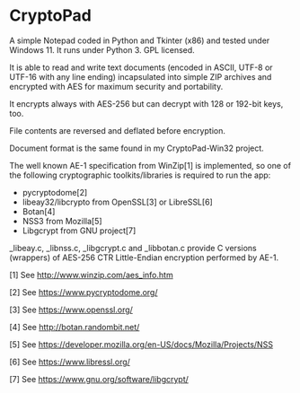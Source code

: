 CryptoPad
=========

A simple Notepad coded in Python and Tkinter (x86) and tested under Windows 11. It runs under Python 3. GPL licensed.

It is able to read and write text documents (encoded in ASCII, UTF-8 or UTF-16 with any line ending) incapsulated into simple ZIP archives and encrypted with AES for maximum security and portability.

It encrypts always with AES-256 but can decrypt with 128 or 192-bit keys, too.

File contents are reversed and deflated before encryption.

Document format is the same found in my CryptoPad-Win32 project.

The well known AE-1 specification from WinZip[1] is implemented, so one of the following cryptographic toolkits/libraries is required to run the app:

- pycryptodome[2]
- libeay32/libcrypto from OpenSSL[3] or LibreSSL[6]
- Botan[4]
- NSS3 from Mozilla[5]
- Libgcrypt from GNU project[7]

_libeay.c, _libnss.c, _libgcrypt.c and _libbotan.c provide C versions (wrappers) of AES-256 CTR Little-Endian encryption performed by AE-1.
 


[1] See http://www.winzip.com/aes_info.htm

[2] See https://www.pycryptodome.org/

[3] See https://www.openssl.org/

[4] See http://botan.randombit.net/

[5] See https://developer.mozilla.org/en-US/docs/Mozilla/Projects/NSS

[6] See https://www.libressl.org/

[7] See https://www.gnu.org/software/libgcrypt/

